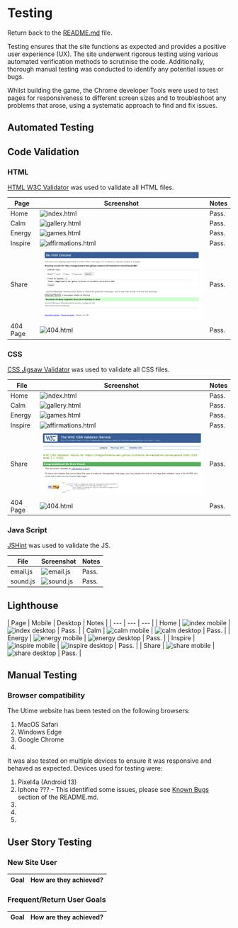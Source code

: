 # Testing

Return back to the [README.md](README.md) file.

Testing ensures that the site functions as expected and provides a positive user experience (UX). The site underwent rigorous testing using various automated verification methods to scrutinise the code. Additionally, thorough manual testing was conducted to identify any potential issues or bugs.

Whilst building the game, the Chrome developer Tools were used to test pages for responsiveness to different screen sizes and to troubleshoot any problems that arose, using a systematic approach to find and fix issues.

## Automated Testing

## Code Validation

### HTML

[HTML W3C Validator](https://validator.w3.org) was used to validate all HTML files.

| Page | Screenshot | Notes |
| --- | --- | --- |
| Home | ![index.html]() | Pass.|
| Calm | ![gallery.html]() | Pass. |
| Energy | ![games.html]() | Pass.|
| Inspire | ![affirmations.html]() | Pass. |
| Share  | ![about.html](documentation/test_images/html-about.png) | Pass.|
| 404 Page |  ![404.html]() | Pass. |


### CSS

[CSS Jigsaw Validator](https://jigsaw.w3.org/css-validator) was used to validate all CSS files.

| File | Screenshot | Notes |
| --- | --- | --- |
| Home | ![index.html]() | Pass.|
| Calm | ![gallery.html]() | Pass. |
| Energy | ![games.html]() | Pass.|
| Inspire | ![affirmations.html]() | Pass. |
| Share  | ![about.html](documentation/test_images/css-about.png) | Pass.|
| 404 Page |  ![404.html]() | Pass. |

### Java Script

[JSHint](https://jshint.com/) was used to validate the JS.

| File | Screenshot | Notes |
| --- | --- | --- |
| email.js |  ![email.js ]() | Pass. |
| sound.js |  ![sound.js ]() | Pass. |

## Lighthouse 

| Page | Mobile | Desktop | Notes |
| --- | --- | --- |
| Home | ![index mobile]() | ![index desktop]() | Pass. |
| Calm | ![calm mobile]() | ![calm desktop]() | Pass.  |
| Energy | ![energy mobile]() | ![energy desktop]() | Pass. |
| Inspire | ![inspire mobile]() | ![inspire desktop]() | Pass. |
| Share | ![share mobile]() | ![share desktop]() | Pass. |

## Manual Testing

### Browser compatibility 

The Utime website has been tested on the following browsers:

1. MacOS Safari
2. Windows Edge
3. Google Chrome
4. 

It was also tested on multiple devices to ensure it was responsive and behaved as expected. Devices used for testing were:

1. Pixel4a (Android 13)
2. Iphone ??? - This identified some issues, please see [Known Bugs](./README.md#bugs) section of the README.md. 
3. 
4. 
5. 

## User Story Testing

### New Site User

| Goal | How are they achieved? |
| :--- | :--- |


### Frequent/Return User Goals

| Goal | How are they achieved? |
| :--- | :--- |
